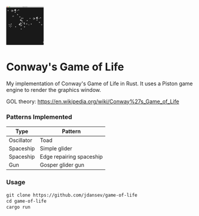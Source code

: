 

<img src="./demo.png" width="100">

# Conway's Game of Life

My implementation of Conway's Game of Life in Rust. It uses a Piston game engine to render the graphics window.

GOL theory: https://en.wikipedia.org/wiki/Conway%27s_Game_of_Life

### Patterns Implemented  
Type | Pattern
---- | -------
Oscillator | Toad
Spaceship | Simple glider
Spaceship | Edge repairing spaceship
Gun | Gosper glider gun

### Usage
```
git clone https://github.com/jdansev/game-of-life
cd game-of-life
cargo run
```
